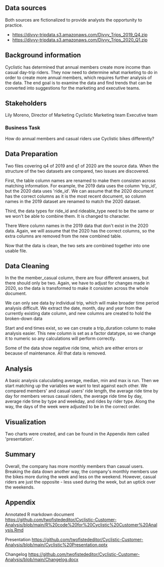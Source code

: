 ## Data sources
Both sources are fictionalized to provide analysts the opportunity to practice.

* https://divvy-tripdata.s3.amazonaws.com/Divvy_Trips_2019_Q4.zip
* https://divvy-tripdata.s3.amazonaws.com/Divvy_Trips_2020_Q1.zip

## Background information
Cyclistic has determined that annual members create more income than casual day-trip riders. They now need to determine what marketing to do in order to create more annual members, which requires further analysis of the data. The end goal is to examine the data and find trends that can be converted into suggestions for the marketing and executive teams.

## Stakeholders
Lily Moreno, Director of Marketing
Cyclistic
Marketing team
Executive team

### Business Task
How do annual members and casual riders use Cyclistic bikes differently?

## Data Preparation
Two files covering q4 of 2019 and q1 of 2020 are the source data. When the structure of the two datasets are compared, two issues are discovered.

First, the table column names are renamed to make them consisten across matching information. For example, the 2019 data uses the column 'trip_id', but the 2020 data uses 'ride_id'. We can assume that the 2020 document has the correct columns as it is the most recent document, so column names in the 2019 dataset are renamed to match the 2020 dataset.

Third, the data types for ride_id and rideable_type need to be the same or we won't be able to combine them. It is changed to character.

There Were column names in the 2019 data that don't exist in the 2020 data. Again, we will assume that the 2020 has the correct columns, so the extra columns are removed from the new combined table.

Now that the data is clean, the two sets are combined together into one usable file.

## Data Cleaning
In the the member_casual column, there are four different answers, but there should only be two. Again, we have to adjust for changes made in 2020, so the data is transformed to make it consisten across the whole document.

We can only see data by individual trip, which will make broader time period analysis difficult. We extract the date, month, day and year from the currently existing date column, and new columns are created to hold the broken-down data

Start and end times exist, so we can create a trip_duration column to make analysis easier. This new column is set as a factor datatype, so we change it to numeric so any calculations will perform correctly.

Some of the data show negative ride time, which are either errors or because of maintenance. All that data is removed.

## Analysis
A basic analysis caluculating average, median, min and max is run. Then we start matching up the variables we want to test against each other.
We compared members' and casual users' ride length, the average ride time by day for members versus casual riders, the average ride time by day, average ride time by type and weekday, and rides by rider type. Along the way, the days of the week were adjusted to be in the correct order.

## Visualization
Two charts were created, and can be found in the Appendix item called 'presentation'.

## Summary
Overall, the company has more monthly members than casual users. Breaking the data down another way, the company's monthly members use the bikes more during the week and less on the weekend. However, casual riders are just the opposite - less used during the week, but an uptick over the weekends.

## Appendix
Annotated R markdown document https://github.com/twofistededitor/Cyclistic-Customer-Analysis/blob/main/R%20code%20for%20Cyclistic%20Customer%20Analysis.Rmd

Presentation https://github.com/twofistededitor/Cyclistic-Customer-Analysis/blob/main/Cyclistic%20Presentation.pptx

Changelog https://github.com/twofistededitor/Cyclistic-Customer-Analysis/blob/main/Changelog.docx
